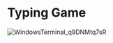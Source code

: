 # Typing Game

![WindowsTerminal_q9DNMtq7sR](https://github.com/nigelloppie/typing_game/assets/54985192/5dcb2ff2-a5ac-48e0-a34f-9e8813f993e6)
